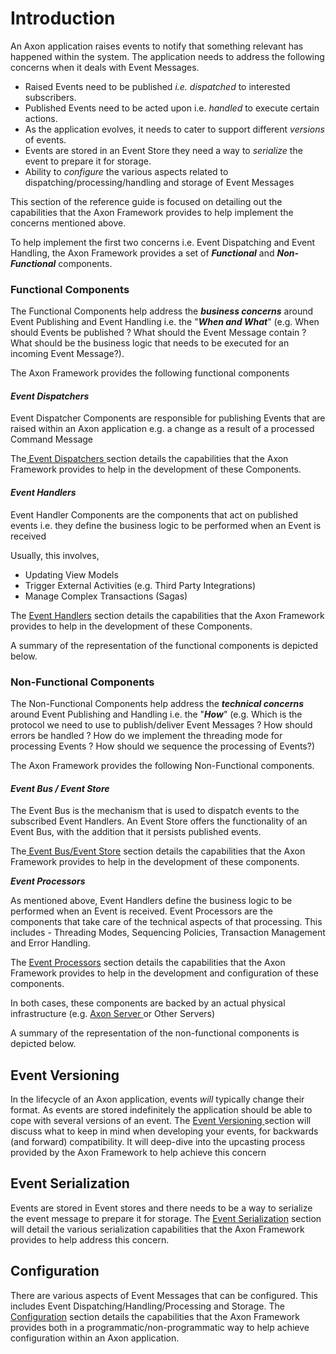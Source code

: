 # Introduction

An Axon application raises events to notify that something relevant has happened within the system. The application needs to address the following concerns when it deals with  Event Messages.

* Raised Events need to be published _i.e. dispatched_  to interested subscribers.
* Published Events need to be acted upon i.e. _handled_  to execute certain actions.
* As the application evolves, it needs to cater to support different _versions_ of events.
* Events are stored in an Event Store they need a way to _serialize_ the event to prepare it for storage.
* Ability to _configure_ the various aspects related to dispatching/processing/handling and storage of Event Messages

This section of the reference guide is focused on detailing out the capabilities that the Axon Framework provides to help implement the concerns mentioned above.

To help implement the first two concerns i.e. Event Dispatching and Event Handling, the Axon Framework provides a set of _**Functional**_ and _**Non-Functional**_ components. 

### Functional Components

The Functional Components help address the _**business concerns**_ around Event Publishing and Event Handling i.e. the "_**When and What**_" \(e.g. When should Events be published ? What should the Event Message contain ? What should be the business logic that needs to be executed for an incoming Event Message?\).

The Axon Framework provides the following functional components

#### _Event Dispatchers_

Event Dispatcher Components are responsible for publishing Events that are raised within an Axon application e.g. a change as a result of a processed Command Message

The[ Event Dispatchers ](dispatching-events.md)section details the capabilities that the Axon Framework provides to help in the development of these Components.

#### _Event Handlers_

Event Handler Components are the components that act on published events i.e. they define the business logic to be performed when an Event is received

Usually, this involves,

* Updating View Models
* Trigger External Activities \(e.g. Third Party Integrations\) 
* Manage Complex Transactions \(Sagas\)

The [Event Handlers](handling-events.md) section details the capabilities that the Axon Framework provides to help in the development of these Components.

A summary of the representation of the functional components is depicted below.

### Non-Functional Components

The Non-Functional Components help address the _**technical concerns**_ around Event Publishing and Handling i.e. the "_**How**_" \(e.g. Which is the protocol we need to use to publish/deliver Event Messages ? How should errors be handled ? How do we implement the threading mode for processing Events ? How should we sequence the processing of Events?\) 

The Axon Framework provides the following  Non-Functional components.

#### _Event Bus / Event Store_

The Event Bus is the mechanism that is used to dispatch events to the subscribed Event Handlers. An Event Store offers the functionality of an Event Bus, with the addition that it persists published events.

The[ Event Bus/Event Store](event-bus-and-event-store.md) section details the capabilities that the Axon Framework provides to help in the development of these components.

_**Event Processors**_

As mentioned above, Event Handlers define the business logic to be performed when an Event is received. Event Processors are the components that take care of the technical aspects of that processing. This includes - Threading Modes, Sequencing Policies, Transaction Management and Error Handling. 

The [Event Processors](event-processors.md) section details the capabilities that the Axon Framework provides to help in the development and configuration of these components.

In both cases, these components are backed by an actual physical infrastructure \(e.g. [Axon Server ](../../axon-server.md)or Other Servers\)

A summary of the representation of the non-functional components is depicted below.

## Event Versioning

In the lifecycle of an Axon application, events _will_ typically change their format. As events are stored indefinitely the application should be able to cope with several versions of an event. The [Event Versioning ]()section will discuss what to keep in mind when developing your events, for backwards \(and forward\) compatibility. It will deep-dive into the upcasting process provided by the Axon Framework to help achieve this concern

## Event Serialization

Events are stored in Event stores and there needs to be a way to serialize the event message to prepare it for storage. The [Event Serialization]() section will detail the various serialization capabilities that the Axon Framework provides to help address this concern.

## Configuration

There are various aspects of Event Messages that can be configured. This includes Event Dispatching/Handling/Processing and Storage. The [Configuration]() section details the capabilities that the Axon Framework provides both in a programmatic/non-programmatic way to help achieve configuration within an Axon application.

